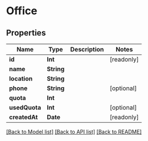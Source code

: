 # Office

## Properties
Name | Type | Description | Notes
------------ | ------------- | ------------- | -------------
**id** | **Int** |  | [readonly] 
**name** | **String** |  | 
**location** | **String** |  | 
**phone** | **String** |  | [optional] 
**quota** | **Int** |  | 
**usedQuota** | **Int** |  | [optional] 
**createdAt** | **Date** |  | [readonly] 

[[Back to Model list]](../README.md#documentation-for-models) [[Back to API list]](../README.md#documentation-for-api-endpoints) [[Back to README]](../README.md)


